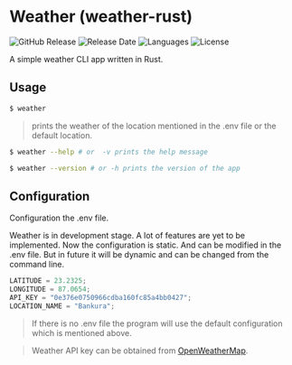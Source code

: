 # Weather (weather-rust)

![GitHub Release](https://img.shields.io/github/v/release/codeAbinash/weather-rust)
![Release Date](https://img.shields.io/github/release-date/codeabinash/weather-rust)
![Languages](https://img.shields.io/github/languages/top/codeabinash/weather-rust)
![License](https://img.shields.io/github/license/codeAbinash/weather-rust)

A simple weather CLI app written in Rust.

## Usage

```bash
$ weather
```

> prints the weather of the location mentioned in the .env file or the default location.

```bash
$ weather --help # or  -v prints the help message
```

```bash
$ weather --version # or -h prints the version of the app
```

## Configuration

Configuration the .env file.

Weather is in development stage. A lot of features are yet to be implemented. Now the configuration is static. And can be modified in the .env file. But in future it will be dynamic and can be changed from the command line.

```js
LATITUDE = 23.2325;
LONGITUDE = 87.0654;
API_KEY = "0e376e0750966cdba160fc85a4bb0427";
LOCATION_NAME = "Bankura";
```

> If there is no .env file the program will use the default configuration which is mentioned above.

> Weather API key can be obtained from [OpenWeatherMap](https://openweathermap.org/).
